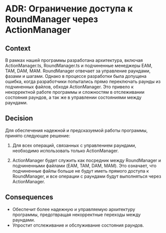 # ADR: Ограничение доступа к RoundManager через ActionManager

## Context

В рамках нашей программы разработана архитектура, включая ActionManager.ts, RoundManager.ts и подчиненные менеджеры EAM, TAM, DAM, MAM. 
RoundManager отвечает за управление раундами, фазами и шагами. Однако в процессе разработки была допущена ошибка, когда разработчики попытались прямо переключать раунды из подчиненных файлов, обходя ActionManager. Это привело к некорректной работе программы и сложностям в отслеживании состояния раундов, а так же в управлении состояниями между раундами.

## Decision

Для обеспечения надежной и предсказуемой работы программы, принято следующее решение:

1. Для всех операций, связанных с управлением раундами, необходимо использовать только ActionManager.

2. ActionManager будет служить как посредник между RoundManager и подчиненными файлами (EAM, TAM, DAM, MAM). Это означает, что подчиненные файлы больше не будут иметь прямого доступа к RoundManager, и все операции с раундами будут выполняться через ActionManager.

## Consequences

- Обеспечит более надежную и управляемую архитектуру программы, предотвращая некорректные переходы между раундами.
- Упростит отслеживание и обслуживание состояния раундов.

